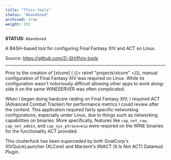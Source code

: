 ```yaml
---
title: "ffxiv-tools"
status: "Abandoned"
archived: true
weight: 202
---
```

**STATUS:** `Abandoned`

A BASH-based tool for configuring Final Fantasy XIV and ACT on Linux.

Source: https://github.com/Zi-SH/ffxiv-tools
<!--more-->
---

Prior to the creation of [xlcore] ( {{< relref "projects/xlcore" >}}), manual configuration of Final Fantasy XIV was required on Linux. While its configuration wasn't notoriously difficult allowing other apps to work along-side it on the same WINESERVER was often complicated. 

When I began doing hardcore raiding on Final Fantasy XIV, I required ACT (Advanced Combat Tracker) for performance metrics I could review after the content. This application required fairly specific networking configurations, especially under Linux, due to things such as networking capabilities on binaries. More specifically, features like `cap_net_raw`, `cap_net_admin`, and `cap_sys_ptrace=eip` were required on the WINE binaries for the functionality ACT provided.

This clusterfuck has been superceded by both GoatCorp's XIVQuickLauncher (XLCore) and Marzent's IINACT (It Is Not ACT) Dalamud Plugin.